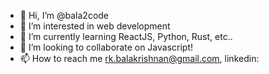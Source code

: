 - 👋 Hi, I’m @bala2code
- 👀 I’m interested in web development
- 🌱 I’m currently learning ReactJS, Python, Rust, etc..
- 💞️ I’m looking to collaborate on Javascript!
- 📫 How to reach me rk.balakrishnan@gmail.com, linkedin: 

<!---
bala2code/bala2code is a ✨ special ✨ repository because its `README.md` (this file) appears on your GitHub profile.
You can click the Preview link to take a look at your changes.
--->
